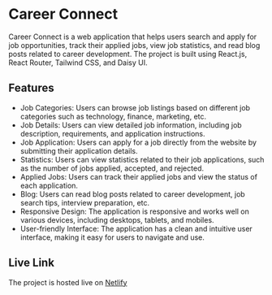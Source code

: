# Career Connect

Career Connect is a web application that helps users search and apply for job opportunities, track their applied jobs, view job statistics, and read blog posts related to career development. The project is built using React.js, React Router, Tailwind CSS, and Daisy UI.

## Features

- Job Categories: Users can browse job listings based on different job categories such as technology, finance, marketing, etc.
- Job Details: Users can view detailed job information, including job description, requirements, and application instructions.
- Job Application: Users can apply for a job directly from the website by submitting their application details.
- Statistics: Users can view statistics related to their job applications, such as the number of jobs applied, accepted, and rejected.
- Applied Jobs: Users can track their applied jobs and view the status of each application.
- Blog: Users can read blog posts related to career development, job search tips, interview preparation, etc.
- Responsive Design: The application is responsive and works well on various devices, including desktops, tablets, and mobiles.
- User-friendly Interface: The application has a clean and intuitive user interface, making it easy for users to navigate and use.

## Live Link

The project is hosted live on [Netlify](https://glittering-chimera-374b6a.netlify.app)